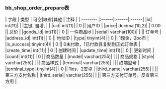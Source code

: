 ### bb_shop_order_prepare表
  
| 字段        | 类型 | 可空|缺省|其他  | 注释 |
| -------- |:------|:------|:------|
|id| int(11)| |   |主键, 自增, |  |
|uid| int(11)| |  0 || 用户ID |
|price| decimal(10,2)| |  0.00 || 总价 |
|goods_id| int(11)| |  0 || 一件商品id |
|serial| varchar(100)| |   || 订单号 |
|address_id| int(11)| |  0 || 地址ID |
|type| tinyint(4)| |  0 || 1现金，2bo币 |
|is_success| tinyint(4)| |  0 || 0未付款，1已付款且复制到正式订单表 |
|create_time| int(11)| |  0 || 创建时间 |
|update_time| int(11)| |  0 || 更新时间 |
|count| int(11)| |  0 || 商品数量 |
|model| varchar(255)| |   || 商品规格 |
|style| varchar(255)| |   || 商品样式 |
|terminal| varchar(255)| |   || 终端型号 |
|terminal_type| tinyint(4)| |  0 || 1ios，2安卓 |
|third_name| varchar(255)| |   || 第三方支付名称 |
|third_serial| varchar(255)| |   || 第三方支付订单号，反查第三方用 |
